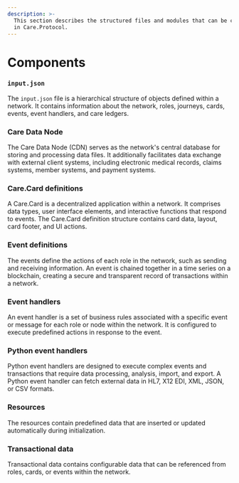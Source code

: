 ```yaml
---
description: >-
  This section describes the structured files and modules that can be configured
  in Care.Protocol.
---
```


# Components

### `input.json`

The `input.json` file is a hierarchical structure of objects defined within a network. It contains information about the network, roles, journeys, cards, events, event handlers, and care ledgers.

### Care Data Node

The Care Data Node (CDN) serves as the network's central database for storing and processing data files. It additionally facilitates data exchange with external client systems, including electronic medical records, claims systems, member systems, and payment systems.

### Care.Card definitions

A Care.Card is a decentralized application within a network. It comprises data types, user interface elements, and interactive functions that respond to events. The Care.Card definition structure contains card data, layout, card footer, and UI actions.

### Event definitions

The events define the actions of each role in the network, such as sending and receiving information. An event is chained together in a time series on a blockchain, creating a secure and transparent record of transactions within a network.

### Event handlers

An event handler is a set of business rules associated with a specific event or message for each role or node within the network. It is configured to execute predefined actions in response to the event.

### Python event handlers

Python event handlers are designed to execute complex events and transactions that require data processing, analysis, import, and export. A Python event handler can fetch external data in HL7, X12 EDI, XML, JSON, or CSV formats.

### Resources

The resources contain predefined data that are inserted or updated automatically during initialization.&#x20;

### Transactional data

Transactional data contains configurable data that can be referenced from roles, cards, or events within the network.
